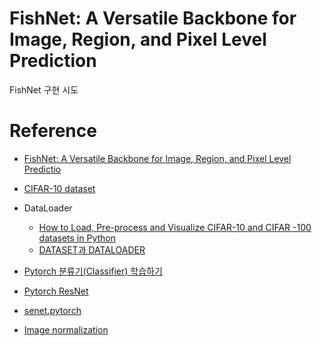 # FishNet: A Versatile Backbone for Image, Region, and Pixel Level Prediction

FishNet 구현 시도


# Reference
* [FishNet: A Versatile Backbone for Image, Region, and Pixel Level Predictio](https://arxiv.org/pdf/1901.03495.pdf)
* [CIFAR-10 dataset](https://www.cs.toronto.edu/~kriz/cifar.html)
* DataLoader
    * [How to Load, Pre-process and Visualize CIFAR-10 and CIFAR -100 datasets in Python](https://www.binarystudy.com/2021/09/how-to-load-preprocess-visualize-CIFAR-10-and-CIFAR-100.html)
    * [DATASET과 DATALOADER](https://tutorials.pytorch.kr/beginner/basics/data_tutorial.html)
* [Pytorch 분류기(Classifier) 학습하기](https://tutorials.pytorch.kr/beginner/blitz/cifar10_tutorial.html)

* [Pytorch ResNet](https://github.com/pytorch/vision/blob/main/torchvision/models/resnet.py#L108)
* [senet.pytorch](https://github.com/moskomule/senet.pytorch/blob/8cb2669fec6fa344481726f9199aa611f08c3fbd/senet/se_resnet.py#L46)

* [Image normalization](https://teddylee777.github.io/pytorch/torchvision-transform/)